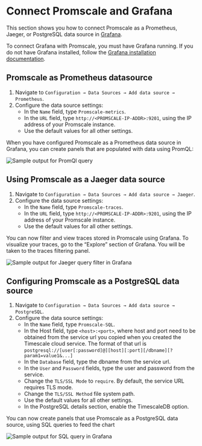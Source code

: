 # Connect Promscale and Grafana
This section shows you how to connect Promscale as a Prometheus, Jaeger, 
or PostgreSQL data source in [Grafana][grafana-homepage].

To connect Grafana with Promscale, you must have Grafana running. If you 
do not have Grafana installed, follow the 
[Grafana installation documentation][grafana-install].



<procedure>

## Promscale as Prometheus datasource

1.  Navigate to `Configuration → Data Sources → Add data source → Prometheus`.
1.  Configure the data source settings:
    *   In the `Name` field, type `Promscale-metrics`.
    *   In the `URL` field, type `http://<PROMSCALE-IP-ADDR>:9201`, using the IP
        address of your Promscale instance.
    *   Use the default values for all other settings.

</procedure>

When you have configured Promscale as a Prometheus data source in 
Grafana, you can create panels that are populated with data using PromQL:

<img class="main-content__illustration" src="https://s3.amazonaws.com/assets.timescale.com/images/misc/getting-started-with-promscale-grafana-dashboard.png" alt="Sample output for PromQl query"/>

<procedure>

## Using Promscale as a Jaeger data source

1.  Navigate to `Configuration → Data Sources → Add data source → Jaeger`.
1.  Configure the data source settings:
    *   In the `Name` field, type `Promscale-traces`.
    *   In the `URL` field, type `http://<PROMSCALE-IP-ADDR>:9201`, using the IP
        address of your Promscale instance.
    *   Use the default values for all other settings.

</procedure>

You can now filter and view traces stored in Promscale using Grafana. To visualize your traces, go to the “Explore” section of Grafana. You will be taken to the traces filtering panel.

<img class="main-content__illustration" src="https://s3.amazonaws.com/assets.timescale.com/images/misc/grafana-jaeger-query-results.png" alt="Sample output for Jaeger query filter in Grafana"/>

<procedure>

## Configuring Promscale as a PostgreSQL data source

1.  Navigate to `Configuration → Data Sources → Add data source → PostgreSQL`.
1.  Configure the data source settings:
    *   In the `Name` field, type `Promscale-SQL`.
    *   In the Host field, type `<host>:<port>`, where host and port need to be 
        obtained from the service url you copied when you created the Timescale cloud service. The format of that url is `postgresql://[user[:password]@][host][:port][/dbname][?param1=value1&...]`
    *   In the `Database` field, type the dbname from the service url.
    *   In the `User` and `Password` fields, type the user and password from the service.
    *   Change the `TLS/SSL Mode` to `require`. By default, the service URL requires TLS mode.
    *   Change the `TLS/SSL Method` file system path.
    *   Use the default values for all other settings.
    *   In the PostgreSQL details section, enable the TimescaleDB option.

</procedure>

You can now create panels that use Promscale as a PostgreSQL data source, using SQL queries to feed the chart

<img class="main-content__illustration" src="https://s3.amazonaws.com/assets.timescale.com/images/misc/grafana-sql-query-results.png" alt="Sample output for SQL query in Grafana"/>

[grafana-homepage]: https://grafana.com/
[grafana-docker]: https://grafana.com/docs/grafana/latest/installation/docker/#install-official-and-community-grafana-plugins
[grafana-install]: https://grafana.com/docs/grafana/latest/installation/